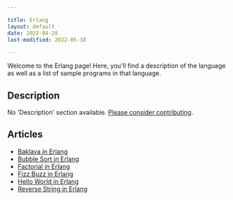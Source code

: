 ```yaml
---

title: Erlang
layout: default
date: 2022-04-28
last-modified: 2022-05-18

---
```


Welcome to the Erlang page! Here, you'll find a description of the language as well as a list of sample programs in that language.

## Description

No 'Description' section available. [Please consider contributing](https://github.com/TheRenegadeCoder/sample-programs-website).

## Articles

- [Baklava in Erlang](https://sampleprograms.io/projects/baklava/erlang)
- [Bubble Sort in Erlang](https://sampleprograms.io/projects/bubble-sort/erlang)
- [Factorial in Erlang](https://sampleprograms.io/projects/factorial/erlang)
- [Fizz Buzz in Erlang](https://sampleprograms.io/projects/fizz-buzz/erlang)
- [Hello World in Erlang](https://sampleprograms.io/projects/hello-world/erlang)
- [Reverse String in Erlang](https://sampleprograms.io/projects/reverse-string/erlang)